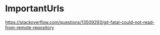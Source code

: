 # ImportantUrls

https://stackoverflow.com/questions/13509293/git-fatal-could-not-read-from-remote-repository
